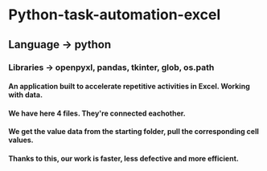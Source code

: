 # Python-task-automation-excel

## Language -> python
### Libraries -> openpyxl, pandas, tkinter, glob, os.path
#### An application built to accelerate repetitive activities in Excel. Working with data.
#### We have here 4 files. They're connected eachother. 
#### We get the value data from the starting folder, pull the corresponding cell values. 
#### Thanks to this, our work is faster, less defective and more efficient.
